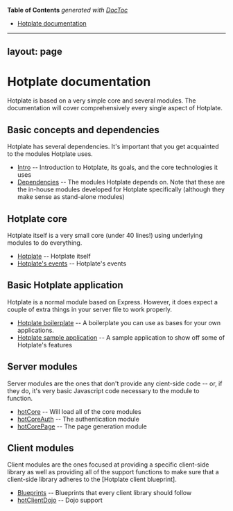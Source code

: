 <!-- START doctoc generated TOC please keep comment here to allow auto update -->
<!-- DON'T EDIT THIS SECTION, INSTEAD RE-RUN doctoc TO UPDATE -->
**Table of Contents**  *generated with [DocToc](https://github.com/thlorenz/doctoc)*

- [Hotplate documentation](#hotplate-documentation)

<!-- END doctoc generated TOC please keep comment here to allow auto update -->

---
layout: page
---

# Hotplate documentation

Hotplate is based on a very simple core and several modules. The documentation will cover comprehensively every single aspect of Hotplate.

## Basic concepts and dependencies

Hotplate has several dependencies. It's important that you get acquainted to the modules Hotplate uses.

* [Intro](/docs/intro) -- Introduction to Hotplate, its goals, and the core technologies it uses
* [Dependencies](/docs/dependencies) -- The modules Hotplate depends on. Note that these are the in-house modules developed for Hotplate specifically (although they make sense as stand-alone modules)

## Hotplate core

Hotplate itself is a very small core (under 40 lines!) using underlying modules to do everything.

* [Hotplate](/docs/hotplate) -- Hotplate itself
* [Hotplate's events](/docs/events) -- Hotplate's events

## Basic Hotplate application

Hotplate is a normal module based on Express. However, it does expect a couple of extra things in your server file to work properly.

* [Hotplate boilerplate](/docs/boilerplate) -- A boilerplate you can use as bases for your own applications.
* [Hotplate sample application](/docs/sample) -- A sample application to show off some of Hotplate's features

## Server modules

Server modules are the ones that don't provide any cient-side code -- or, if they do, it's very basic Javascript code necessary to the module to function.

* [hotCore](modules/hotCore) -- Will load all of the core modules
* [hotCoreAuth](modules/hotCoreAuth) -- The authentication module
* [hotCorePage](modules/hotCorePage) -- The page generation module

## Client modules

Client modules are the ones focused at providing a specific client-side library as well as providing all of the support functions to make sure that a client-side library adheres to the [Hotplate client blueprint].

* [Blueprints](blueprints) -- Blueprints that every client library should follow
* [hotClientDojo](hotClientDojo) -- Dojo support

